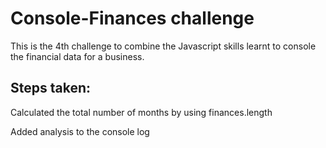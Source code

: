 # Console-Finances challenge

This is the 4th challenge to combine the Javascript skills learnt to console the financial data for a business.

## Steps taken:

Calculated the total number of months by using finances.length

Added analysis to the console log
